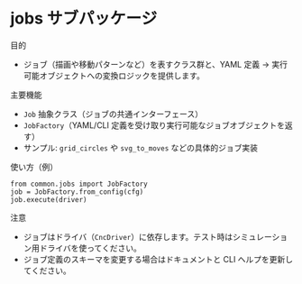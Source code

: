 # jobs サブパッケージ

目的
- ジョブ（描画や移動パターンなど）を表すクラス群と、YAML 定義 → 実行可能オブジェクトへの変換ロジックを提供します。

主要機能
- `Job` 抽象クラス（ジョブの共通インターフェース）
- `JobFactory`（YAML/CLI 定義を受け取り実行可能なジョブオブジェクトを返す）
- サンプル: `grid_circles` や `svg_to_moves` などの具体的ジョブ実装

使い方（例）
```
from common.jobs import JobFactory
job = JobFactory.from_config(cfg)
job.execute(driver)
```

注意
- ジョブはドライバ（`CncDriver`）に依存します。テスト時はシミュレーション用ドライバを使ってください。
- ジョブ定義のスキーマを変更する場合はドキュメントと CLI ヘルプを更新してください。
